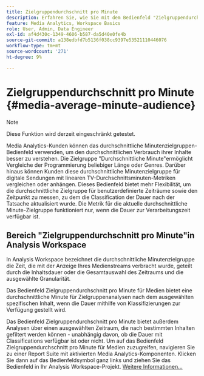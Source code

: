```yaml
---
title: Zielgruppendurchschnitt pro Minute
description: Erfahren Sie, wie Sie mit dem Bedienfeld "Zielgruppendurchschnitt pro Minute"die durchschnittliche Minutenzielgruppe für einen bestimmten Inhalt oder für einen benutzerdefinierten Zeitraum analysieren können.
feature: Media Analytics, Workspace Basics
role: User, Admin, Data Engineer
exl-id: af4d430c-1349-4606-b587-da5d40e0fe4b
source-git-commit: a138edbfd7b5136f038cc9397e53521110446076
workflow-type: tm+mt
source-wordcount: '271'
ht-degree: 9%

---
```


# Zielgruppendurchschnitt pro Minute {#media-average-minute-audience}

>[!NOTE]
>
>Diese Funktion wird derzeit eingeschränkt getestet.


Media Analytics-Kunden können das durchschnittliche Minutenzielgruppen-Bedienfeld verwenden, um den durchschnittlichen Verbrauch ihrer Inhalte besser zu verstehen. Die Zielgruppe &quot;Durchschnittliche Minute&quot;ermöglicht Vergleiche der Programmierung beliebiger Länge oder Genres. Darüber hinaus können Kunden diese durchschnittliche Minutenzielgruppe für digitale Sendungen mit linearen TV-Durchschnittsminuten-Metriken vergleichen oder anhängen. Dieses Bedienfeld bietet mehr Flexibilität, um die durchschnittliche Zielgruppe für benutzerdefinierte Zeiträume sowie den Zeitpunkt zu messen, zu dem die Classification der Dauer nach der Tatsache aktualisiert wurde. Die Metrik für die aktuelle durchschnittliche Minute-Zielgruppe funktioniert nur, wenn die Dauer zur Verarbeitungszeit verfügbar ist.

## Bereich &quot;Zielgruppendurchschnitt pro Minute&quot;in Analysis Workspace

In Analysis Workspace bezeichnet die durchschnittliche Minutenzielgruppe die Zeit, die mit der Anzeige Ihres Medienstreams verbracht wurde, geteilt durch die Inhaltsdauer oder die Gesamtauswahl des Zeitraums und die ausgewählte Granularität.


Das Bedienfeld Zielgruppendurchschnitt pro Minute für Medien bietet eine durchschnittliche Minute für Zielgruppenanalysen nach dem ausgewählten spezifischen Inhalt, wenn die Dauer mithilfe von Klassifizierungen zur Verfügung gestellt wird.

Das Bedienfeld Zielgruppendurchschnitt pro Minute bietet außerdem Analysen über einen ausgewählten Zeitraum, die nach bestimmten Inhalten gefiltert werden können - unabhängig davon, ob die Dauer mit Classifications verfügbar ist oder nicht. Um auf das Bedienfeld Zielgruppendurchschnitt pro Minute für Medien zuzugreifen, navigieren Sie zu einer Report Suite mit aktivierten Media Analytics-Komponenten. Klicken Sie dann auf das Bedienfeldsymbol ganz links und ziehen Sie das Bedienfeld in Ihr Analysis Workspace-Projekt. [Weitere Informationen...](https://experienceleague.adobe.com/docs/analytics/analyze/analysis-workspace/panels/average-minute-audience-panel.html?lang=en)

<!-- ## DOES THIS APPLY Get Concurrent Viewers via Analytics Reporting API

REVISE You can also get concurrent viewer data for up to 1-month at a time at minute-level granularity using the Analytics Reporting API 2.0.  The reporting API uses the same definition of concurrent viewers as Analysis Workspace.  For more information see [_*Get concurrent viewers JSON report data with Analytics 2.0 APIs*_](/help/media-reports/media-default-reports/get-concurrent-json20.md). -->

